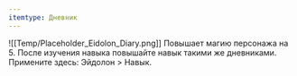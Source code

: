 ```yaml
---
itemtype: Дневник
---
```

![[Temp/Placeholder_Eidolon_Diary.png]]
Повышает магию персонажа на 5. После изучения навыка повышайте навык такими же дневниками. Примените здесь: Эйдолон > Навык.

